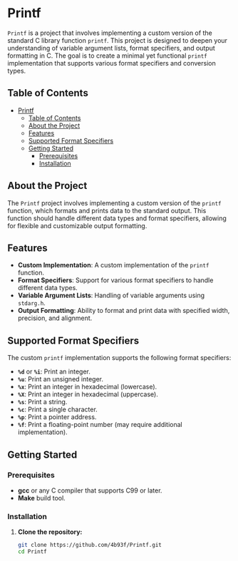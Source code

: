 # Printf

`Printf` is a project that involves implementing a custom version of the standard C library function `printf`. This project is designed to deepen your understanding of variable argument lists, format specifiers, and output formatting in C. The goal is to create a minimal yet functional `printf` implementation that supports various format specifiers and conversion types.

## Table of Contents

- [Printf](#printf)
	- [Table of Contents](#table-of-contents)
	- [About the Project](#about-the-project)
	- [Features](#features)
	- [Supported Format Specifiers](#supported-format-specifiers)
	- [Getting Started](#getting-started)
		- [Prerequisites](#prerequisites)
		- [Installation](#installation)

## About the Project

The `Printf` project involves implementing a custom version of the `printf` function, which formats and prints data to the standard output. This function should handle different data types and format specifiers, allowing for flexible and customizable output formatting.

## Features

- **Custom Implementation**: A custom implementation of the `printf` function.
- **Format Specifiers**: Support for various format specifiers to handle different data types.
- **Variable Argument Lists**: Handling of variable arguments using `stdarg.h`.
- **Output Formatting**: Ability to format and print data with specified width, precision, and alignment.

## Supported Format Specifiers

The custom `printf` implementation supports the following format specifiers:

- **`%d`** or **`%i`**: Print an integer.
- **`%u`**: Print an unsigned integer.
- **`%x`**: Print an integer in hexadecimal (lowercase).
- **`%X`**: Print an integer in hexadecimal (uppercase).
- **`%s`**: Print a string.
- **`%c`**: Print a single character.
- **`%p`**: Print a pointer address.
- **`%f`**: Print a floating-point number (may require additional implementation).

## Getting Started

### Prerequisites

- **gcc** or any C compiler that supports C99 or later.
- **Make** build tool.

### Installation

1. **Clone the repository:**

   ```bash
   git clone https://github.com/4b93f/Printf.git
   cd Printf
